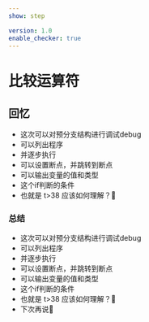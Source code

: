 ```yaml
---
show: step

version: 1.0
enable_checker: true
---
```


# 比较运算符
## 回忆

- 这次可以对预分支结构进行调试debug
- 可以列出程序
- 并逐步执行
- 可以设置断点，并跳转到断点
- 可以输出变量的值和类型
- 这个if判断的条件
- 也就是 t>38 应该如何理解？🤔

### 总结 
- 这次可以对预分支结构进行调试debug
- 可以列出程序
- 并逐步执行
- 可以设置断点，并跳转到断点
- 可以输出变量的值和类型
- 这个if判断的条件
- 也就是 t>38 应该如何理解？🤔
- 下次再说👋